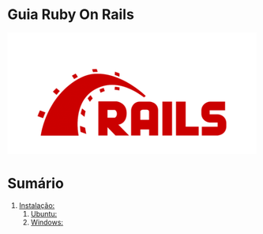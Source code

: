 # Guia Ruby On Rails
![Rails](images/ror.png)

# Sumário
1. [Instalação:](https://github.com/Maikoncanuto/guides/blob/master/rails/guide/INSTALANDO_RAILS.MD)
    1. [Ubuntu:](https://github.com/Maikoncanuto/guides/blob/master/rails/guide/INSTALANDO_RAILS.MD#ruby-on-rails-no-ubuntu-1704)
    2. [Windows:](https://github.com/Maikoncanuto/guides/blob/master/rails/guide/INSTALANDO_RAILS.MD#ruby-on-rails-no-windows)

